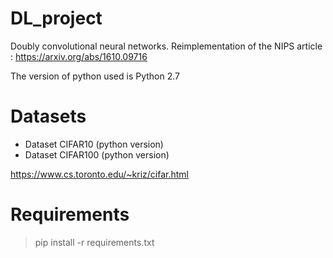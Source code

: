 # DL_project
Doubly convolutional neural networks. Reimplementation of the NIPS article : https://arxiv.org/abs/1610.09716

The version of python used is Python 2.7

# Datasets

- Dataset CIFAR10 (python version)
- Dataset CIFAR100 (python version)

https://www.cs.toronto.edu/~kriz/cifar.html

# Requirements

> pip install -r requirements.txt

